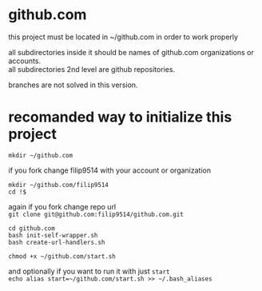# github.com

this project must be located in ~/github.com in order to work properly  
  
all subdirectories inside it should be names of github.com organizations or accounts.  
all subdirectories 2nd level are github repositories. 

branches are not solved in this version.  


# recomanded way to initialize this project  

`mkdir ~/github.com`  

if you fork change filip9514 with your account or organization  

`mkdir ~/github.com/filip9514`  
`cd !$`  
  
again if you fork change repo url  
`git clone git@github.com:filip9514/github.com.git`  

`cd github.com`  
`bash init-self-wrapper.sh`  
`bash create-url-handlers.sh`  

`chmod +x ~/github.com/start.sh`  


and optionally if you want to run it with just `start`  
`echo alias start=~/github.com/start.sh >> ~/.bash_aliases`  